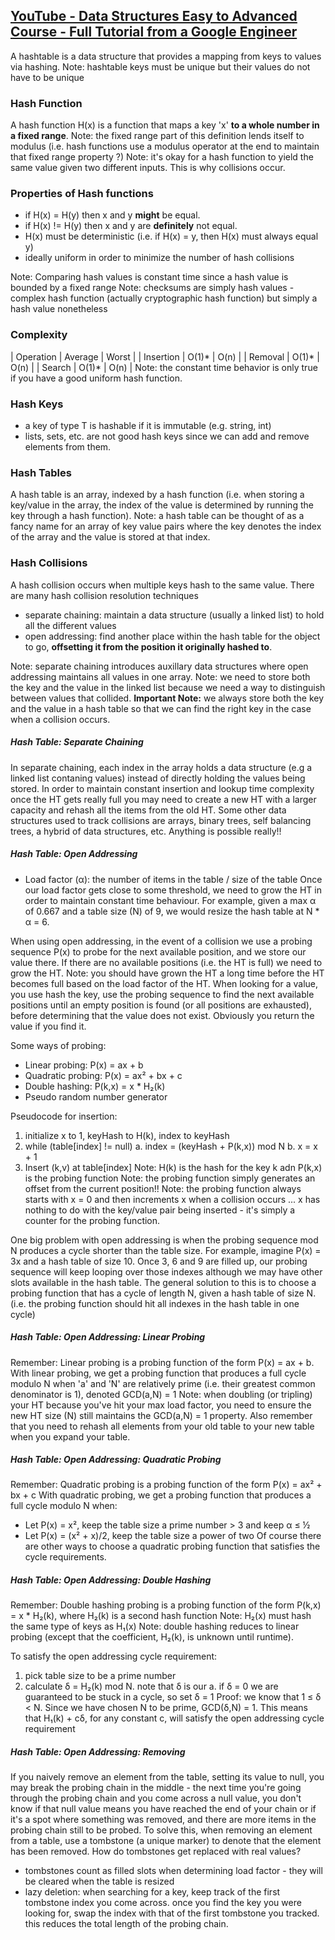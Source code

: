 ## [YouTube - Data Structures Easy to Advanced Course - Full Tutorial from a Google Engineer](https://youtu.be/RBSGKlAvoiM?t=14368)
A hashtable is a data structure that provides a mapping from keys to values via hashing.
Note: hashtable keys must be unique but their values do not have to be unique

### Hash Function
A hash function H(x) is a function that maps a key 'x' **to a whole number in a fixed range**.
Note: the fixed range part of this definition lends itself to modulus (i.e. hash functions use a modulus operator at the end to maintain that fixed range property ?)
Note: it's okay for a hash function to yield the same value given two different inputs. This is why collisions occur.

### Properties of Hash functions
- if H(x) = H(y) then x and y **might** be equal.
- if H(x) != H(y) then x and y are **definitely** not equal.
- H(x) must be deterministic (i.e. if H(x) = y, then H(x) must always equal y)
- ideally uniform in order to minimize the number of hash collisions

Note: Comparing hash values is constant time since a hash value is bounded by a fixed range
Note: checksums are simply hash values - complex hash function (actually cryptographic hash function) but simply a hash value nonetheless

### Complexity
| Operation | Average | Worst |
| Insertion | O(1)\* | O(n) |
| Removal | O(1)\* | O(n) |
| Search | O(1)\* | O(n) |
Note: the constant time behavior is only true if you have a good uniform hash function.

### Hash Keys
- a key of type T is hashable if it is immutable (e.g. string, int)
- lists, sets, etc. are not good hash keys since we can add and remove elements from them.

### Hash Tables
A hash table is an array, indexed by a hash function (i.e. when storing a key/value in the array, the index of the value is determined by running the key through a hash function).
Note: a hash table can be thought of as a fancy name for an array of key value pairs where the key denotes the index of the array and the value is stored at that index.

### Hash Collisions
A hash collision occurs when multiple keys hash to the same value. There are many hash collision resolution techniques
- separate chaining: maintain a data structure (usually a linked list) to hold all the different values
- open addressing: find another place within the hash table for the object to go, **offsetting it from the position it originally hashed to**.

Note: separate chaining introduces auxillary data structures where open addressing maintains all values in one array.
Note: we need to store both the key and the value in the linked list because we need a way to distinguish between values that collided.
**Important Note:** we always store both the key and the value in a hash table so that we can find the right key in the case when a collision occurs.

##### Hash Table: Separate Chaining
In separate chaining, each index in the array holds a data structure (e.g a linked list contaning values) instead of directly holding the values being stored.
In order to maintain constant insertion and lookup time complexity once the HT gets really full you may need to create a new HT with a larger capacity and rehash all the items from the old HT.
Some other data structures used to track collisions are arrays, binary trees, self balancing trees, a hybrid of data structures, etc. Anything is possible really!!

##### Hash Table: Open Addressing
- Load factor (α): the number of items in the table / size of the table
Once our load factor gets close to some threshold, we need to grow the HT in order to maintain constant time behaviour. For example, given a max α of 0.667 and a table size (N) of 9, we would resize the hash table at N * α = 6.

When using open addressing, in the event of a collision we use a probing sequence P(x) to probe for the next available position, and we store our value there. If there are no available positions (i.e. the HT is full) we need to grow the HT.
Note: you should have grown the HT a long time before the HT becomes full based on the load factor of the HT.
When looking for a value, you use hash the key, use the probing sequence to find the next available positions until an empty position is found (or all positions are exhausted), before determining that the value does not exist. Obviously you return the value if you find it.

Some ways of probing:
- Linear probing: P(x) = ax + b
- Quadratic probing: P(x) = ax² + bx + c
- Double hashing: P(k,x) = x * H₂(k)
- Pseudo random number generator

Pseudocode for insertion:
1. initialize x to 1, keyHash to H(k), index to keyHash
2. while (table[index] != null)
  a. index = (keyHash + P(k,x)) mod N
  b. x = x + 1
3. Insert (k,v) at table[index]
Note: H(k) is the hash for the key k adn P(k,x) is the probing function
Note: the probing function simply generates an offset from the current position!!
Note: the probing function always starts with x = 0 and then increments x when a collision occurs ... x has nothing to do with the key/value pair being inserted - it's simply a counter for the probing function.

One big problem with open addressing is when the probing sequence mod N produces a cycle shorter than the table size. For example, imagine P(x) = 3x and a hash table of size 10. Once 3, 6 and 9 are filled up, our probing sequence will keep looping over those indexes although we may have other slots available in the hash table. The general solution to this is to choose a probing function that has a cycle of length N, given a hash table of size N. (i.e. the probing function should hit all indexes in the hash table in one cycle)

##### Hash Table: Open Addressing: Linear Probing
Remember: Linear probing is a probing function of the form P(x) = ax + b.
With linear probing, we get a probing function that produces a full cycle modulo N when 'a' and 'N' are relatively prime (i.e. their greatest common denominator is 1), denoted GCD(a,N) = 1
Note: when doubling (or tripling) your HT because you've hit your max load factor, you need to ensure the new HT size (N) still maintains the GCD(a,N) = 1 property. Also remember that you need to rehash all elements from your old table to your new table when you expand your table.

##### Hash Table: Open Addressing: Quadratic Probing
Remember: Quadratic probing is a probing function of the form P(x) = ax² + bx + c
With quadratic probing, we get a probing function that produces a full cycle modulo N when:
- Let P(x) = x², keep the table size a prime number > 3 and keep α ≤ ½
- Let P(x) = (x² + x)/2, keep the table size a power of two
Of course there are other ways to choose a quadratic probing function that satisfies the cycle requirements.

##### Hash Table: Open Addressing: Double Hashing
Remember: Double hashing probing is a probing function of the form P(k,x) = x * H₂(k), where H₂(k) is a second hash function
Note: H₂(x) must hash the same type of keys as H₁(x)
Note: double hashing reduces to linear probing (except that the coefficient, H₂(k), is unknown until runtime).

To satisfy the open addressing cycle requirement:
1. pick table size to be a prime number
2. calculate δ = H₂(k) mod N. note that δ is our 
  a. if δ = 0 we are guaranteed to be stuck in a cycle, so set δ = 1
Proof: we know that 1 ≤ δ < N. Since we have chosen N to be prime, GCD(δ,N) = 1. This means that H₁(k) + cδ, for any constant c, will satisfy the open addressing cycle requirement

##### Hash Table: Open Addressing: Removing
If you naively remove an element from the table, setting its value to null, you may break the probing chain in the middle - the next time you're going through the probing chain and you come across a null value, you don't know if that null value means you have reached the end of your chain or if it's a spot where something was removed, and there are more items in the probing chain still to be probed.
To solve this, when removing an element from a table, use a tombstone (a unique marker) to denote that the element has been removed.
How do tombstones get replaced with real values?
  - tombstones count as filled slots when determining load factor - they will be cleared when the table is resized
  - lazy deletion: when searching for a key, keep track of the first tombstone index you come across. once you find the key you were looking for, swap the index with that of the first tombstone you tracked. this reduces the total length of the probing chain.
